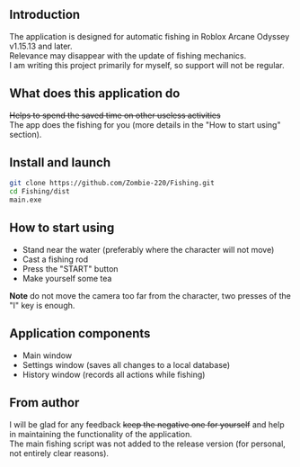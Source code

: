 ## Introduction
The application is designed for automatic fishing in Roblox Arcane Odyssey v1.15.13 and later.  
Relevance may disappear with the update of fishing mechanics.  
I am writing this project primarily for myself, so support will not be regular.

## What does this application do
~~Helps to spend the saved time on other useless activities~~  
The app does the fishing for you (more details in the "How to start using" section).  

## Install and launch
```sh
git clone https://github.com/Zombie-220/Fishing.git
cd Fishing/dist
main.exe
```

## How to start using
- Stand near the water (preferably where the character will not move)
- Cast a fishing rod
- Press the "START" button
- Make yourself some tea

**Note** 
do not move the camera too far from the character, two presses of the "I" key is enough.

## Application components
- Main window
- Settings window (saves all changes to a local database)
- History window (records all actions while fishing)

## From author
I will be glad for any feedback ~~keep the negative one for yourself~~ and help in maintaining the functionality of the application.  
The main fishing script was not added to the release version (for personal, not entirely clear reasons).
